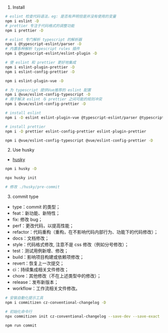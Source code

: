 1. Install

``` bash
# eslint 检查代码语法，eg: 是否有声明但是并没有使用的变量
npm i eslint -D
# prettier 专注于代码格式的调整功能
npm i prettier -D

# eslint 专门解析 typescript 的解析器
npm i @typescript-eslint/parser -D
# 内置各种解析 typescript rules 插件
npm i @typescript-eslint/eslint-plugin -D

# 使 eslint 和 prettier 更好地集成
npm i eslint-plugin-prettier -D
npm i eslint-config-prettier -D

npm i eslint-plugin-vue -D

# 为 typescript 提供Vue推荐的 eslint 配置
npm i @vue/eslint-config-typescript -D
# 用于解决 eslint 与 prettier 之间可能的规则冲突
npm i @vue/eslint-config-prettier -D
```

```sh
# install eslint
npm i -D eslint eslint-plugin-vue @typescript-eslint/parser @typescript-eslint/eslint-plugin

# install prettier
npm i -D prettier eslint-config-prettier eslint-plugin-prettier  

npm i @vue/eslint-config-typescript @vue/eslint-config-prettier -D

```

2. Use husky

- [husky](https://typicode.github.io/husky/get-started.html)

```sh
npm i husky -D

npx husky init

# 修改 ./husky/pre-commit
```

3. commit type

- type：commit 的类型；
- feat：新功能、新特性；
- fix: 修改 bug；
- perf：更改代码，以提高性能；
- refactor：代码重构（重构，在不影响代码内部行为、功能下的代码修改）；
- docs：文档修改；
- style：代码格式修改, 注意不是 css 修改（例如分号修改）；
- test：测试用例新增、修改；
- build：影响项目构建或依赖项修改；
- revert：恢复上一次提交；
- ci：持续集成相关文件修改；
- chore：其他修改（不在上述类型中的修改）；
- release：发布新版本；
- workflow：工作流相关文件修改。

```sh
# 安裝自動化提示工具
npm i commitizen cz-conventional-changelog -D

# 初始化命令行
npx commitizen init cz-conventional-changelog --save-dev --save-exact

npm run commit
```